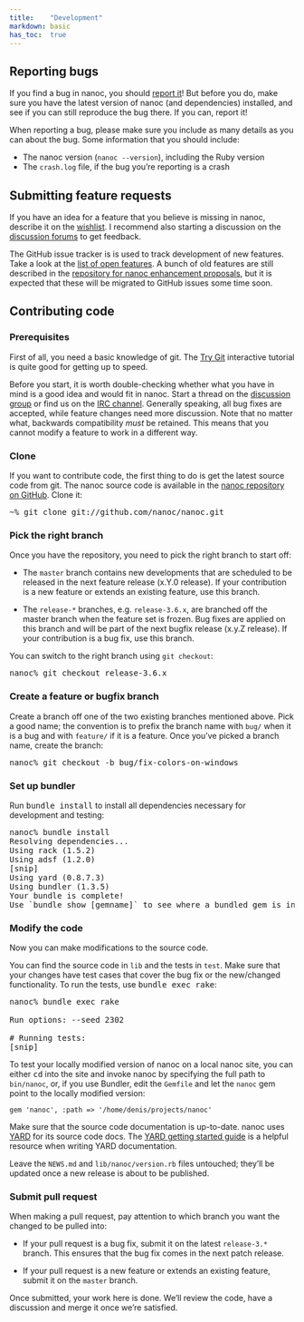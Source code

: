 ```yaml
---
title:    "Development"
markdown: basic
has_toc:  true
---
```


Reporting bugs
--------------

If you find a bug in nanoc, you should [report it](https://github.com/nanoc/nanoc/issues/new)! But before you do, make sure you have the latest version of nanoc (and dependencies) installed, and see if you can still reproduce the bug there. If you can, report it!

When reporting a bug, please make sure you include as many details as you can about the bug. Some information that you should include:

* The nanoc version (`nanoc --version`), including the Ruby version
* The `crash.log` file, if the bug you’re reporting is a crash

Submitting feature requests
---------------------------

If you have an idea for a feature that you believe is missing in nanoc, describe it on the [wishlist](https://github.com/nanoc/nanoc/wiki/Wishlist). I recommend also starting a discussion on the [discussion forums](https://groups.google.com/forum/?fromgroups#!forum/nanoc) to get feedback.

The GitHub issue tracker is is used to track development of new features. Take a look at the [list of open features](https://github.com/nanoc/nanoc/issues?labels=feature&state=open). A bunch of old features are still described in the [repository for nanoc enhancement proposals](https://github.com/nanoc/neps), but it is expected that these will be migrated to GitHub issues some time soon.

Contributing code
-----------------

### Prerequisites

First of all, you need a basic knowledge of git. The [Try Git](http://try.github.io/) interactive tutorial is quite good for getting up to speed.

Before you start, it is worth double-checking whether what you have in mind is a good idea and would fit in nanoc. Start a thread on the [discussion group](http://groups.google.com/group/nanoc) or find us on the [IRC channel](irc://chat.freenode.net/#nanoc). Generally speaking, all bug fixes are accepted, while feature changes need more discussion. Note that no matter what, backwards compatibility *must* be retained. This means that you cannot modify a feature to work in a different way.

### Clone

If you want to contribute code, the first thing to do is get the latest source code from git. The nanoc source code is available in the [nanoc repository on GitHub](https://github.com/nanoc/nanoc). Clone it:

<pre title="Cloning the nanoc git repository"><span class="prompt">~%</span> <kbd>git clone git://github.com/nanoc/nanoc.git</kbd></pre>

### Pick the right branch

Once you have the repository, you need to pick the right branch to start off:

* The `master` branch contains new developments that are scheduled to be released in the next feature release (x.Y.0 release). If your contribution is a new feature or extends an existing feature, use this branch.

* The `release-*` branches, e.g. `release-3.6.x`, are branched off the master branch when the feature set is frozen. Bug fixes are applied on this branch and will be part of the next bugfix release (x.y.Z release). If your contribution is a bug fix, use this branch.

You can switch to the right branch using `git checkout`:

<pre title="Switching to the existing release-3.6.x branch"><span class="prompt">nanoc%</span> <kbd>git checkout release-3.6.x</kbd></pre>

### Create a feature or bugfix branch

Create a branch off one of the two existing branches mentioned above. Pick a good name; the convention is to prefix the branch name with `bug/` when it is a bug and with `feature/` if it is a feature. Once you’ve picked a branch name, create the branch:

<pre title="Creating a bug branch"><span class="prompt">nanoc%</span> <kbd>git checkout -b bug/fix-colors-on-windows</kbd></pre>

### Set up bundler

Run <kbd>bundle install</kbd> to install all dependencies necessary for development and testing:

<pre title="Installing bundler"><span class="prompt">nanoc%</span> <kbd>bundle install</kbd>
Resolving dependencies...
Using rack (1.5.2)
Using adsf (1.2.0)
[snip]
Using yard (0.8.7.3)
Using bundler (1.3.5)
Your bundle is complete!
Use `bundle show [gemname]` to see where a bundled gem is installed.</pre>

### Modify the code

Now you can make modifications to the source code.

You can find the source code in `lib` and the tests in `test`. Make sure that your changes have test cases that cover the bug fix or the new/changed functionality. To run the tests, use <kbd>bundle exec rake</kbd>:

<pre title="Running the tests"><span class="prompt">nanoc%</span> <kbd>bundle exec rake</kbd>

Run options: --seed 2302

# Running tests:
[snip]</pre>

To test your locally modified version of nanoc on a local nanoc site, you can either <kbd>cd</kbd> into the site and invoke nanoc by specifying the full path to `bin/nanoc`, or, if you use Bundler, edit the `Gemfile` and let the `nanoc` gem point to the locally modified version:

<pre title="Specifying a custom path for Bundler"><code class="language-ruby">gem 'nanoc', :path => '/home/denis/projects/nanoc'</code></pre>

Make sure that the source code documentation is up-to-date. nanoc uses [YARD](http://yardoc.org/) for its source code docs. The [YARD getting started guide](http://rubydoc.info/gems/yard/file/docs/GettingStarted.md) is a helpful resource when writing YARD documentation.

Leave the `NEWS.md` and `lib/nanoc/version.rb` files untouched; they’ll be updated once a new release is about to be published.

### Submit pull request

When making a pull request, pay attention to which branch you want the changed to be pulled into:

* If your pull request is a bug fix, submit it on the latest `release-3.*` branch. This ensures that the bug fix comes in the next patch release.

* If your pull request is a new feature or extends an existing feature, submit it on the `master` branch.

Once submitted, your work here is done. We’ll review the code, have a discussion and merge it once we’re satisfied.
